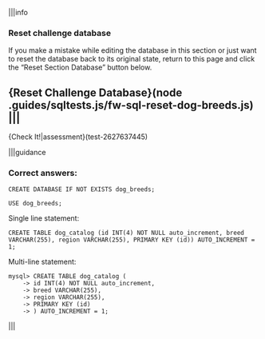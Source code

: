 |||info
### Reset challenge database
If you make a mistake while editing the database in this section or just want to reset the database back to its original state, return to this page and click the “Reset Section Database” button below.

{Reset Challenge Database}(node .guides/sqltests.js/fw-sql-reset-dog-breeds.js)
|||
---

{Check It!|assessment}(test-2627637445)


|||guidance
### Correct answers:

`CREATE DATABASE IF NOT EXISTS dog_breeds;`

`USE dog_breeds;`

Single line statement:

```
CREATE TABLE dog_catalog (id INT(4) NOT NULL auto_increment, breed VARCHAR(255), region VARCHAR(255), PRIMARY KEY (id)) AUTO_INCREMENT = 1;
```

Multi-line statement:

```
mysql> CREATE TABLE dog_catalog (
    -> id INT(4) NOT NULL auto_increment, 
    -> breed VARCHAR(255), 
    -> region VARCHAR(255), 
    -> PRIMARY KEY (id)
    -> ) AUTO_INCREMENT = 1;
```

|||
